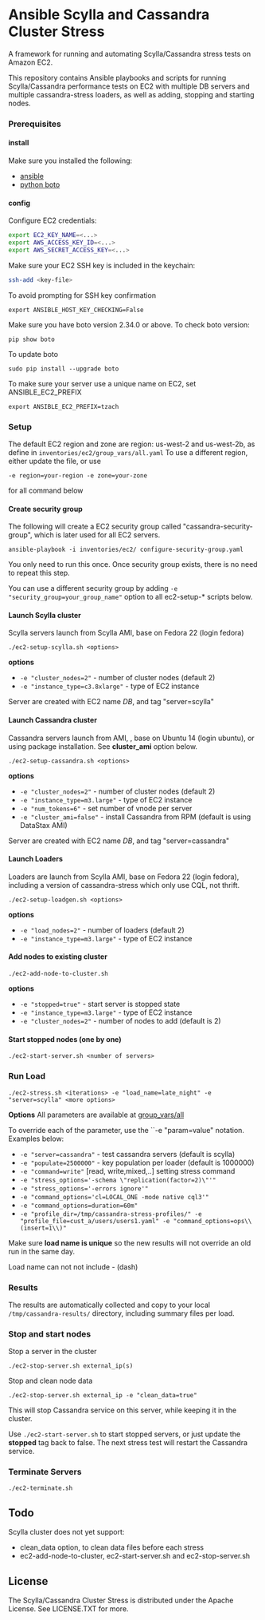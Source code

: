 # Ansible Scylla and Cassandra Cluster Stress 

A framework for running and automating Scylla/Cassandra stress tests on Amazon EC2.

This repository contains Ansible playbooks and scripts for running
Scylla/Cassandra performance tests on EC2 with multiple DB servers and
multiple cassandra-stress loaders, as well as adding, stopping and
starting nodes.

### Prerequisites

#### install
Make sure you installed the following:
* [ansible](http://docs.ansible.com/ansible/intro_installation.html)
* [python boto](https://github.com/boto/boto#installation)

#### config

Configure EC2 credentials:

```sh
export EC2_KEY_NAME=<...>
export AWS_ACCESS_KEY_ID=<...>
export AWS_SECRET_ACCESS_KEY=<...>
```

Make sure your EC2 SSH key is included in the keychain:

```sh
ssh-add <key-file>
```

To avoid prompting for SSH key confirmation
```
export ANSIBLE_HOST_KEY_CHECKING=False
```
Make sure you have boto version 2.34.0 or above.
To check boto version:
```
pip show boto
```
To update boto
```
sudo pip install --upgrade boto
```

To make sure your server use a unique name on EC2, set
ANSIBLE_EC2_PREFIX
```
export ANSIBLE_EC2_PREFIX=tzach
```

### Setup

The default EC2 region and zone are region: us-west-2 and us-west-2b,
as define in ```inventories/ec2/group_vars/all.yaml```
To use a different region, either update the file, or use

```
-e region=your-region -e zone=your-zone
```
for all command below


#### Create security group
The following will create a EC2 security group called
"cassandra-security-group", which is later used for all EC2 servers.
```
ansible-playbook -i inventories/ec2/ configure-security-group.yaml
```
You only need to run this once.
Once security group exists, there is no need to repeat this step.

You can use a different security group by adding ```-e
"security_group=your_group_name"``` option to all ec2-setup-* scripts below.

#### Launch Scylla cluster
Scylla servers launch from Scylla AMI, base on Fedora 22 (login fedora)

```
./ec2-setup-scylla.sh <options>
```

  **options**
  * ```-e "cluster_nodes=2"``` - number of cluster nodes (default 2)
  * ```-e "instance_type=c3.8xlarge"``` - type of EC2 instance

Server are created with EC2 name *DB*, and tag "server=scylla"

#### Launch Cassandra cluster
Cassandra servers launch from AMI, , base on Ubuntu 14 (login ubuntu), or using package installation.
See **cluster_ami** option below.

```
./ec2-setup-cassandra.sh <options>
```

  **options**
  * ```-e "cluster_nodes=2"``` - number of cluster nodes (default 2)
  * ```-e "instance_type=m3.large"``` - type of EC2 instance
  * ```-e "num_tokens=6"``` - set number of vnode per server
  * ```-e "cluster_ami=false"``` - install Cassandra from RPM (default is using DataStax AMI)

Server are created with EC2 name *DB*, and tag "server=cassandra"

#### Launch Loaders
Loaders are launch from Scylla AMI, base on Fedora 22 (login fedora), including a version of cassandra-stress which only use CQL, not thrift.

```
./ec2-setup-loadgen.sh <options>
```

  **options**
  * ```-e "load_nodes=2"``` - number of loaders  (default 2)
  * ```-e "instance_type=m3.large"``` - type of EC2 instance

#### Add nodes to existing cluster
```
./ec2-add-node-to-cluster.sh
```

  **options**
  * ```-e "stopped=true"``` - start server is stopped state
  * ```-e "instance_type=m3.large"``` - type of EC2 instance
  * ```-e "cluster_nodes=2"``` - number of nodes to add (default is 2)

#### Start stopped nodes (one by one)
```
./ec2-start-server.sh <number of servers>
```

### Run Load

```
./ec2-stress.sh <iterations> -e "load_name=late_night" -e "server=scylla" <more options>
```

**Options**
All parameters are available at
[group_vars/all](https://github.com/cloudius-systems/ansible-cassandra-cluster-stress/blob/master/group_vars/all)

To override each of the parameter, use the ``-e "param=value"
notation. Examples below:

* ```-e "server=cassandra"``` - test cassandra servers (default is scylla)
* ```-e "populate=2500000"``` - key population per loader (default is 1000000)
* ```-e "command=write"``` [read, write,mixed,..] setting stress command
* ```-e "stress_options='-schema \"replication(factor=2)\"'"```
* ```-e "stress_options='-errors ignore'"```
* ```-e "command_options='cl=LOCAL_ONE -mode native cql3'"```
* ```-e "command_options=duration=60m"```
* ```-e "profile_dir=/tmp/cassandra-stress-profiles/" -e "profile_file=cust_a/users/users1.yaml" -e "command_options=ops\\(insert=1\\)"```

Make sure **load name is unique**  so the new results will not
override an old run in the same day.

Load name can not not include *-* (dash)

### Results

The results are automatically collected and copy to your local
```/tmp/cassandra-results/``` directory, including summary files per load. 

### Stop and start nodes
Stop a server in the cluster

```
./ec2-stop-server.sh external_ip(s)
```

Stop and clean node data
```
./ec2-stop-server.sh external_ip -e "clean_data=true"
```

This will stop Cassandra service on this server, while keeping it in
the cluster.

Use ```./ec2-start-server.sh``` to start stopped servers, or just
update the **stopped** tag back to false.
The next stress test will restart the Cassandra service.

### Terminate Servers
```
./ec2-terminate.sh
```

## Todo
Scylla cluster does not yet support:
* clean_data option, to clean data files before each stress
* ec2-add-node-to-cluster, ec2-start-server.sh and ec2-stop-server.sh


## License
The Scylla/Cassandra Cluster Stress is distributed under the Apache License.
See LICENSE.TXT for more.

